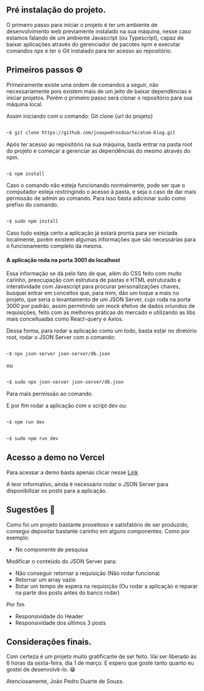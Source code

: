 ## Pré instalação do projeto.

O primeiro passo para iniciar o projeto é ter um ambiente de desenvolvimento web previamente instalado na sua máquina, nesse caso estamos falando de um ambiente Javascript (ou Typescript), capaz de baixar aplicações através do gerenciador de pacotes npm e executar comandos npx e ter o Git instalado para ter acesso ao repositório.

## Primeiros passos ⚙️

Primeiramente existe uma ordem de comandos a seguir, não necessariamente pois existem mais de um jeito de baixar dependências e iniciar projetos. Porém o primeiro passo será clonar o repositório para sua máquina local.

Assim iniciando com o comando: Git clone {url do projeto}

```bash

~$ git clone https://github.com/joaopedrosduarte/atom-blog.git

```

Após ter acesso ao repositório na sua máquina, basta entrar na pasta root do projeto e começar a gerenciar as dependências do mesmo através do npm.

```bash

~$ npm install

```

Caso o comando não esteja funcionando normalmente, pode ser que o computador esteja restringindo o acesso à pasta, e seja o caso de dar mais permissão de admin ao comando. Para isso basta adicionar sudo como prefixo do comando.

```bash

~$ sudo npm install

```

Caso tudo esteja certo a aplicação já estará pronta para ser iniciada localmente, porém existem algumas informações que são necessárias para o funcionamento completo da mesma.

#### A aplicação roda na porta 3001 do localhost

Essa informação se dá pelo fato de que, além do CSS feito com muito carinho, preocupação com estrutura de pastas e HTML estruturado e interatividade com Javascript para procurar personalizações chaves, busquei entrar em conceitos que, para mim, dão um toque a mais no projeto, que seria o levantamento de um JSON Server, cujo roda na porta 3000 por padrão, assim permitindo um mock efetivo de dados oriundos de requisições, feito com as melhores práticas do mercado e utilizando as libs mais conceituadas como React-query e Axios.

Dessa forma, para rodar a aplicação como um todo, basta estar no diretório root, rodar o JSON Server com o comando:

```bash

~$ npx json-server json-server/db.json

```

ou

```bash

~$ sudo npx json-server json-server/db.json

```

Para mais permissão ao comando.

E por fim rodar a aplicação com o script dev ou:

```bash

~$ npm run dev

```

```bash

~$ sudo npm run dev

```

## Acesso a demo no Vercel

Para acessar a demo basta apenas clicar nesse [Link](https://atom-blog-nine.vercel.app/)

A teor informativo, ainda é necessário rodar o JSON Server para disponibilizar os posts para a aplicação. 

## Sugestões 🤠

Como foi um projeto bastante proveitoso e satisfatório de ser produzido, consegui depositar bastante carinho em alguns componentes. Como por exemplo:

- No componente de pesquisa

Modificar o conteúdo do JSON Server para:

- Não conseguir retornar a requisição (Não rodar funciona)
- Retornar um array vazio
- Botar um tempo de espera na requisição (Ou rodar a aplicação e reparar na parte dos posts antes do banco rodar)

Por fim

- Responsividade do Header
- Responsividade dos últimos 3 posts

## Considerações finais.

Com certeza é um projeto muito gratificante de ser feito. Vai ser liberado às 6 horas da sexta-feira, dia 1 de março. E espero que goste tanto quanto eu gostei de desenvolvê-lo. 😁

Atenciosamente,
João Pedro Duarte de Souza.
